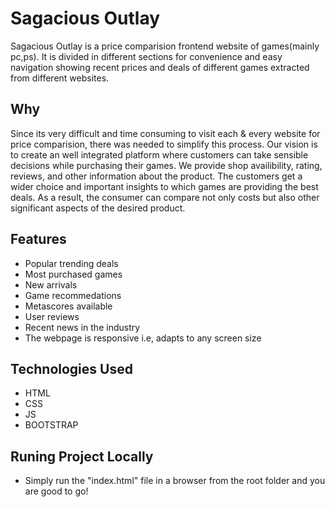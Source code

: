 # Sagacious Outlay

Sagacious Outlay is a price comparision frontend website of games(mainly pc,ps). It is divided in different sections for convenience and easy navigation showing recent prices and deals of different games extracted from different websites. 

## Why
Since its very difficult and time consuming to visit each & every website for price comparision, there was needed to simplify this process. Our vision is to create an well integrated platform where customers can take sensible decisions while purchasing their games. We provide shop availibility, rating, reviews, and other information about the product. The customers get a wider choice and important insights to which games are providing the best deals. As a result, the consumer can compare not only costs but also other significant aspects of the desired product.

## Features

- Popular trending deals
- Most purchased games
- New arrivals
- Game recommedations
- Metascores available
- User reviews
- Recent news in the industry
- The webpage is responsive i.e, adapts to any screen size


## Technologies Used 
- HTML
- CSS
- JS
- BOOTSTRAP

## Runing Project Locally
- Simply run the "index.html" file in a browser from the root folder and you are good to go!




